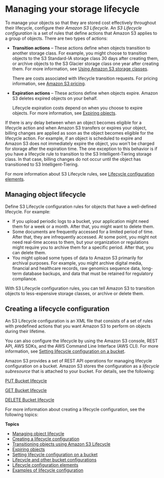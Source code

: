 # Managing your storage lifecycle<a name="object-lifecycle-mgmt"></a>

To manage your objects so that they are stored cost effectively throughout their lifecycle, configure their *Amazon S3 Lifecycle*\. An *S3 Lifecycle configuration* is a set of rules that define actions that Amazon S3 applies to a group of objects\. There are two types of actions:
+ **Transition actions** – These actions define when objects transition to another storage class\. For example, you might choose to transition objects to the S3 Standard\-IA storage class 30 days after creating them, or archive objects to the S3 Glacier storage class one year after creating them\. For more information, see [Using Amazon S3 storage classes](storage-class-intro.md)\. 

  There are costs associated with lifecycle transition requests\. For pricing information, see [Amazon S3 pricing](https://aws.amazon.com/s3/pricing/)\.
+ **Expiration actions** – These actions define when objects expire\. Amazon S3 deletes expired objects on your behalf\. 

  Lifecycle expiration costs depend on when you choose to expire objects\. For more information, see [Expiring objects](lifecycle-expire-general-considerations.md)\.

If there is any delay between when an object becomes eligible for a lifecycle action and when Amazon S3 transfers or expires your object, billing changes are applied as soon as the object becomes eligible for the lifecycle action\. For example, if an object is scheduled to expire and Amazon S3 does not immediately expire the object, you won't be charged for storage after the expiration time\. The one exception to this behavior is if you have a lifecycle rule to transition to the S3 Intelligent\-Tiering storage class\. In that case, billing changes do not occur until the object has transitioned to S3 Intelligent\-Tiering\. 

For more information about S3 Lifecycle rules, see [Lifecycle configuration elements](intro-lifecycle-rules.md)\. 

## Managing object lifecycle<a name="lifecycle-config-overview-what"></a>

Define S3 Lifecycle configuration rules for objects that have a well\-defined lifecycle\. For example: 
+ If you upload periodic logs to a bucket, your application might need them for a week or a month\. After that, you might want to delete them\.
+ Some documents are frequently accessed for a limited period of time\. After that, they are infrequently accessed\. At some point, you might not need real\-time access to them, but your organization or regulations might require you to archive them for a specific period\. After that, you can delete them\. 
+ You might upload some types of data to Amazon S3 primarily for archival purposes\. For example, you might archive digital media, financial and healthcare records, raw genomics sequence data, long\-term database backups, and data that must be retained for regulatory compliance\.

With S3 Lifecycle configuration rules, you can tell Amazon S3 to transition objects to less\-expensive storage classes, or archive or delete them\.

## Creating a lifecycle configuration<a name="lifecycle-config-overview-how"></a>

An S3 Lifecycle configuration is an XML file that consists of a set of rules with predefined actions that you want Amazon S3 to perform on objects during their lifetime\. 

You can also configure the lifecycle by using the Amazon S3 console, REST API, AWS SDKs, and the AWS Command Line Interface \(AWS CLI\)\. For more information, see [Setting lifecycle configuration on a bucket](how-to-set-lifecycle-configuration-intro.md)\.

Amazon S3 provides a set of REST API operations for managing lifecycle configuration on a bucket\. Amazon S3 stores the configuration as a *lifecycle subresource* that is attached to your bucket\. For details, see the following:

[PUT Bucket lifecycle](https://docs.aws.amazon.com/AmazonS3/latest/API/RESTBucketPUTlifecycle.html)

[GET Bucket lifecycle](https://docs.aws.amazon.com/AmazonS3/latest/API/RESTBucketGETlifecycle.html)

[DELETE Bucket lifecycle](https://docs.aws.amazon.com/AmazonS3/latest/API/RESTBucketDELETElifecycle.html)

For more information about creating a lifecycle configuration, see the following topics:

**Topics**
+ [Managing object lifecycle](#lifecycle-config-overview-what)
+ [Creating a lifecycle configuration](#lifecycle-config-overview-how)
+ [Transitioning objects using Amazon S3 Lifecycle](lifecycle-transition-general-considerations.md)
+ [Expiring objects](lifecycle-expire-general-considerations.md)
+ [Setting lifecycle configuration on a bucket](how-to-set-lifecycle-configuration-intro.md)
+ [Lifecycle and other bucket configurations](lifecycle-and-other-bucket-config.md)
+ [Lifecycle configuration elements](intro-lifecycle-rules.md)
+ [Examples of lifecycle configuration](lifecycle-configuration-examples.md)